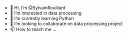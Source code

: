 - 👋 Hi, I’m @SylvainRouillard
- 👀 I’m interested in data processing
- 🌱 I’m currently learning Python
- 💞️ I’m looking to collaborate on data processing project
- 📫 How to reach me ...

<!---
SylvainRouillard/SylvainRouillard is a ✨ special ✨ repository because its `README.md` (this file) appears on your GitHub profile.
You can click the Preview link to take a look at your changes.
--->
